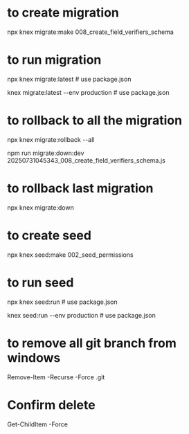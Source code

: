 # to create migration
npx knex migrate:make 008_create_field_verifiers_schema

# to run migration
npx knex migrate:latest   # use package.json

knex migrate:latest --env production # use package.json

# to rollback to all the migration
npx knex migrate:rollback --all

npm run migrate:down:dev 20250731045343_008_create_field_verifiers_schema.js


# to rollback last migration 
npx knex migrate:down

# to create seed
npx knex seed:make 002_seed_permissions

# to run seed 
npx knex seed:run # use package.json

knex seed:run --env production # use package.json

# to remove all git branch from windows
Remove-Item -Recurse -Force .git
# Confirm delete
Get-ChildItem -Force 
